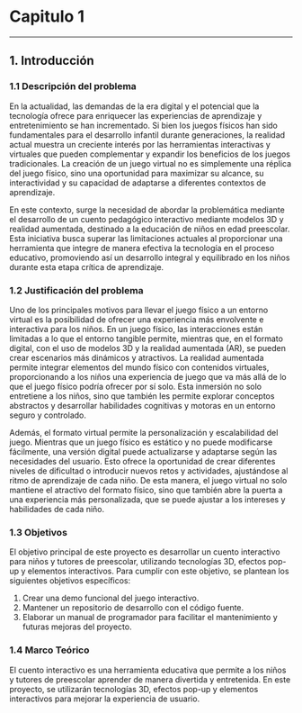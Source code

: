 # Capitulo 1
---
## 1. Introducción

### 1.1 Descripción del problema
En la actualidad, las demandas de la era digital y el potencial que la tecnología ofrece para enriquecer las experiencias de aprendizaje y entretenimiento se han incrementado. Si bien los juegos físicos han sido fundamentales para el desarrollo infantil durante generaciones, la realidad actual muestra un creciente interés por las herramientas interactivas y virtuales que pueden complementar y expandir los beneficios de los juegos tradicionales. La creación de un juego virtual no es simplemente una réplica del juego físico, sino una oportunidad para maximizar su alcance, su interactividad y su capacidad de adaptarse a diferentes contextos de aprendizaje. 

En este contexto, surge la necesidad de abordar la problemática mediante el desarrollo de un cuento pedagógico interactivo mediante modelos 3D y realidad aumentada, destinado a la educación de niños en edad preescolar. Esta iniciativa busca superar las limitaciones actuales al proporcionar una herramienta que integre de manera efectiva la tecnología en el proceso educativo, promoviendo así un desarrollo integral y equilibrado en los niños durante esta etapa crítica de aprendizaje.

### 1.2 Justificación del problema
Uno de los principales motivos para llevar el juego físico a un entorno virtual es la posibilidad de ofrecer una experiencia más envolvente e interactiva para los niños. En un juego físico, las interacciones están limitadas a lo que el entorno tangible permite, mientras que, en el formato digital, con el uso de modelos 3D y la realidad aumentada (AR), se pueden crear escenarios más dinámicos y atractivos. La realidad aumentada permite integrar elementos del mundo físico con contenidos virtuales, proporcionando a los niños una experiencia de juego que va más allá de lo que el juego físico podría ofrecer por sí solo. Esta inmersión no solo entretiene a los niños, sino que también les permite explorar conceptos abstractos y desarrollar habilidades cognitivas y motoras en un entorno seguro y controlado. 

Además, el formato virtual permite la personalización y escalabilidad del juego. Mientras que un juego físico es estático y no puede modificarse fácilmente, una versión digital puede actualizarse y adaptarse según las necesidades del usuario. Esto ofrece la oportunidad de crear diferentes niveles de dificultad o introducir nuevos retos y actividades, ajustándose al ritmo de aprendizaje de cada niño. De esta manera, el juego virtual no solo mantiene el atractivo del formato físico, sino que también abre la puerta a una experiencia más personalizada, que se puede ajustar a los intereses y habilidades de cada niño.

### 1.3 Objetivos
El objetivo principal de este proyecto es desarrollar un cuento interactivo para niños y tutores de preescolar, utilizando tecnologías 3D, efectos pop-up y elementos interactivos. Para cumplir con este objetivo, se plantean los siguientes objetivos específicos:

1. Crear una demo funcional del juego interactivo.
2. Mantener un repositorio de desarrollo con el código fuente.
3. Elaborar un manual de programador para facilitar el mantenimiento y futuras mejoras del proyecto.

### 1.4 Marco Teórico
El cuento interactivo es una herramienta educativa que permite a los niños y tutores de preescolar aprender de manera divertida y entretenida. En este proyecto, se utilizarán tecnologías 3D, efectos pop-up y elementos interactivos para mejorar la experiencia de usuario.
